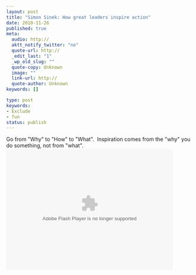 ```yaml
---
layout: post
title: "Simon Sinek: How great leaders inspire action"
date: 2010-11-26
published: true
meta:
  audio: http://
  aktt_notify_twitter: "no"
  quote-url: http://
  _edit_last: "1"
  _wp_old_slug: ""
  quote-copy: Unknown
  image: ""
  link-url: http://
  quote-author: Unknown
keywords: []

type: post
keywords:
- Exclude
- fun
status: publish
---
```

Go from "Why" to "How" to "What".  Inspiration comes from the "why" you do something, not from "what".<object height="326" width="446"><param name="movie" value="http://video.ted.com/assets/player/swf/EmbedPlayer.swf" /><param name="allowFullScreen" value="true" /><param name="allowScriptAccess" value="always" /><param name="wmode" value="transparent" /><param name="bgColor" value="#ffffff" /> <param name="flashvars" value="vu=http://video.ted.com/talks/dynamic/SimonSinek_2009X-medium.flv&su=http://images.ted.com/images/ted/tedindex/embed-posters/SimonSinek-2009X.embed_thumbnail.jpg&vw=432&vh=240&ap=0&ti=848&introDuration=15330&adDuration=4000&postAdDuration=830&adKeys=talk=simon_sinek_how_great_leaders_inspire_action;year=2009;theme=not_business_as_usual;theme=unconventional_explanations;theme=a_taste_of_tedx;theme=new_on_ted_com;event=TEDxPuget+Sound+;&preAdTag=tconf.ted/embed;tile=1;sz=512x288;" /><embed allowfullscreen="true" src="http://video.ted.com/assets/player/swf/EmbedPlayer.swf" allowscriptaccess="always" wmode="transparent" type="application/x-shockwave-flash" height="326" flashvars="vu=http://video.ted.com/talks/dynamic/SimonSinek_2009X-medium.flv&su=http://images.ted.com/images/ted/tedindex/embed-posters/SimonSinek-2009X.embed_thumbnail.jpg&vw=432&vh=240&ap=0&ti=848&introDuration=15330&adDuration=4000&postAdDuration=830&adKeys=talk=simon_sinek_how_great_leaders_inspire_action;year=2009;theme=not_business_as_usual;theme=unconventional_explanations;theme=a_taste_of_tedx;theme=new_on_ted_com;event=TEDxPuget+Sound+;" pluginspace="http://www.macromedia.com/go/getflashplayer" width="446" bgcolor="#ffffff"></embed></object>
